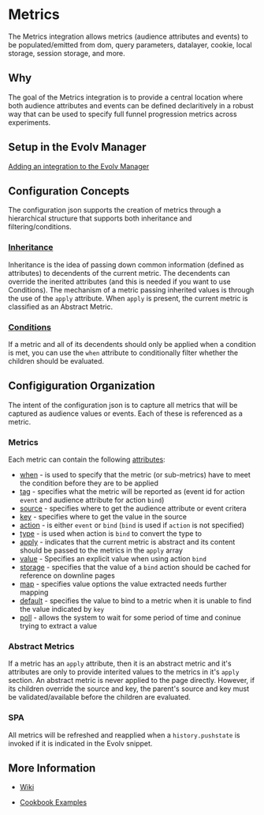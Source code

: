 # Metrics
The Metrics integration allows metrics (audience attributes and events) to be populated/emitted from dom, query parameters, datalayer, cookie, local storage,  session storage, and more.

## Why
The goal of the Metrics integration is to provide a central location where both audience attributes and events can be defined declaritively in a robust way that can be used to specify full funnel progression metrics across experiments.

## Setup in the Evolv Manager
[Adding an integration to the Evolv Manager](https://github.com/evolv-ai/env-integrations/blob/main/README.md)

## Configuration Concepts
The configuration json supports the creation of metrics through a hierarchical structure that supports both inheritance and filtering/conditions.

### [Inheritance](https://github.com/evolv-ai/metrics/wiki/Inheritance)
Inheritance is the idea of passing down common information (defined as attributes) to decendents of the current metric. The decendents can override the inerited attributes (and this is needed if you want to use Conditions). The mechanism of a metric passing inherited values is through the use of the `apply` attribute. When `apply` is present, the current metric is classified as an Abstract Metric.

### [Conditions](https://github.com/evolv-ai/metrics/wiki/Attribute:-when)
If a metric and all of its decendents should only be applied when a condition is met, you can use the `when` attribute to conditionally filter whether the children should be evaluated.

## Configiguration Organization
The intent of the configuration json is to capture all metrics that will be captured as audience values or events. Each of these is referenced as a metric. 

### Metrics
Each metric can contain the following [attributes](https://github.com/evolv-ai/metrics/wiki/Attributes):

* [when](https://github.com/evolv-ai/metrics/wiki/Attribute:-when) - is used to specify that the metric (or sub-metrics) have to meet the condition before they are to be applied 
* [tag](https://github.com/evolv-ai/metrics/wiki/Attribute:-tag) - specifies what the metric will be reported as (event id for action `event` and audience attribute for action `bind`)
* [source](https://github.com/evolv-ai/metrics/wiki/Attribute:-source) - specifies where to get the audience attribute or event critera
* [key](https://github.com/evolv-ai/metrics/wiki/Attribute:-key) - specifies where to get the value in the source 
* [action](https://github.com/evolv-ai/metrics/wiki/Atribute:-action) - is either `event` or `bind`  (`bind` is used if `action` is not specified)
* [type](https://github.com/evolv-ai/metrics/wiki/Attribute:-type) - is used when action is `bind` to convert the type to
* [apply](https://github.com/evolv-ai/metrics/wiki/Attribute:-apply) - indicates that the current metric is abstract and its content should be passed to the metrics in the `apply` array
* [value](https://github.com/evolv-ai/metrics/wiki/Attribute:-value) - Specifies an explicit value when using action `bind`
* [storage](https://github.com/evolv-ai/metrics/wiki/Attribute:-storage) - specifies that the value of a `bind` action should be cached for reference on downline pages
* [map](https://github.com/evolv-ai/metrics/wiki/Attribute:-map) - specifies value options the value extracted needs further mapping
* [default](https://github.com/evolv-ai/metrics/wiki/Attribute:-default) - specifies the value to bind to a metric when it is unable to find the value indicated by `key`
* [poll](https://github.com/evolv-ai/metrics/wiki/Attribute:-poll) - allows the system to wait for some period of time and coninue trying to extract a value

### Abstract Metrics
If a metric has an `apply` attribute, then it is an abstract metric and it's attributes are only to provide interited values to the metrics in it's `apply` section. An abstract metric is never applied to the page directly. However, if its children override the source and key, the parent's source and key must be validated/available before the children are evaluated.

### SPA
All metrics will be refreshed and reapplied when a `history.pushstate` is invoked if it is indicated in the Evolv snippet.


## More Information

- [Wiki](https://github.com/evolv-ai/metrics/wiki)

- [Cookbook Examples](https://github.com/evolv-ai/metrics/wiki/Cookbook-Examples)


